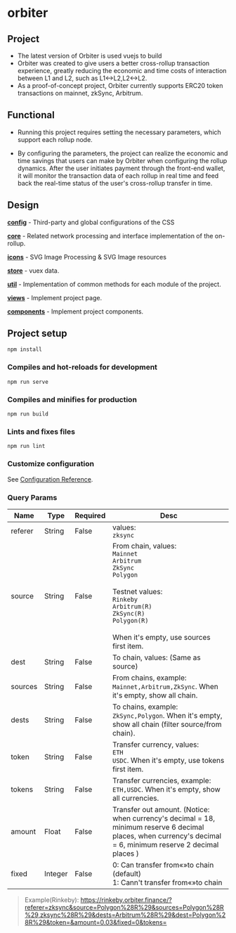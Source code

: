 # orbiter
## Project

- The latest version of Orbiter is used vuejs to build
- Orbiter was created to give users a better cross-rollup transaction experience, greatly reducing the economic and time costs of interaction between L1 and L2, such as L1<->L2,L2<->L2.
- As a proof-of-concept project, Orbiter currently supports ERC20 token transactions on mainnet, zkSync, Arbitrum.

## Functional

- Running this project requires setting the necessary parameters, which support each rollup node.

- By configuring the parameters, the project can realize the economic and time savings that users can make by Orbiter when configuring the rollup dynamics. After the user initiates payment through the front-end wallet, it will monitor the transaction data of each rollup in real time and feed back the real-time status of the user's cross-rollup transfer in time.

## Design

**[config](https://github.com/OrbiterCross/orbiterFE-V2/tree/main/src/config)** - Third-party and global configurations of the CSS

**[core](https://github.com/OrbiterCross/orbiterFE-V2/tree/main/src/core)** - Related network processing and interface implementation of the on-rollup.

**[icons](https://github.com/OrbiterCross/orbiterFE-V2/tree/main/src/icons)** - SVG Image Processing & SVG Image resources

**[store](https://github.com/OrbiterCross/orbiterFE-V2/tree/main/src/store)** - vuex data.

**[util](https://github.com/OrbiterCross/orbiterFE-V2/tree/main/src/util)** - Implementation of common methods for each module of the project.

**[views](https://github.com/OrbiterCross/orbiterFE-V2/tree/main/src/views)** - Implement project page.

**[components](https://github.com/OrbiterCross/orbiterFE-V2/tree/main/src/components)** - Implement project components.

## Project setup

```
npm install
```

### Compiles and hot-reloads for development
```
npm run serve
```

### Compiles and minifies for production
```
npm run build
```

### Lints and fixes files
```
npm run lint
```

### Customize configuration

See [Configuration Reference](https://cli.vuejs.org/config/).

### Query Params

| Name    | Type    | Required | Desc                                                                                                                                                                                                                               |
| ------- | ------- | -------- | ---------------------------------------------------------------------------------------------------------------------------------------------------------------------------------------------------------------------------------- |
| referer | String  | False    | values: <br/>`zksync`                                                                                                                                                                                                              |
| source  | String  | False    | From chain, values: <br/>`Mainnet` <br/>`Arbitrum` <br/>`ZkSync` <br/>`Polygon` <br/><br/>Testnet values: <br/>`Rinkeby` <br/>`Arbitrum(R)` <br/>`ZkSync(R)` <br/>`Polygon(R)` <br/><br/> When it's empty, use sources first item. |
| dest    | String  | False    | To chain, values: (Same as source)                                                                                                                                                                                                 |
| sources | String  | False    | From chains, example: `Mainnet,Arbitrum,ZkSync`. When it's empty, show all chain.                                                                                                                                                  |
| dests   | String  | False    | To chains, example: `ZkSync,Polygon`. When it's empty, show all chain (filter source/from chain).                                                                                                                                  |
| token   | String  | False    | Transfer currency, values: <br/>`ETH` <br/>`USDC`. When it's empty, use tokens first item.                                                                                                                                         |
| tokens  | String  | False    | Transfer currencies, example: `ETH,USDC`. When it's empty, show all currencies.                                                                                                                                                      |
| amount  | Float   | False    | Transfer out amount. (Notice: when currency's decimal = 18, minimum reserve 6 decimal places, when currency's decimal = 6, minimum reserve 2 decimal places )                                                                      |
| fixed   | Integer | False    | 0: Can transfer from«»to chain (default)<br/>1: Cann't transfer from«»to chain                                                                                                                                                     |

> Example(Rinkeby): https://rinkeby.orbiter.finance/?referer=zksync&source=Polygon%28R%29&sources=Polygon%28R%29,zksync%28R%29&dests=Arbitrum%28R%29&dest=Polygon%28R%29&token=&amount=0.03&fixed=0&tokens=
